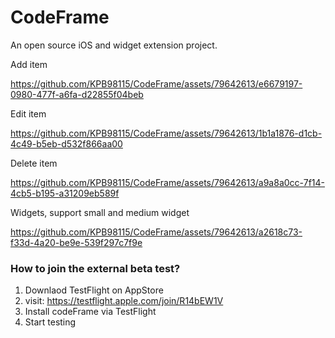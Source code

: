 # CodeFrame
An open source iOS and widget extension project.

Add item

https://github.com/KPB98115/CodeFrame/assets/79642613/e6679197-0980-477f-a6fa-d22855f04beb

Edit item

https://github.com/KPB98115/CodeFrame/assets/79642613/1b1a1876-d1cb-4c49-b5eb-d532f866aa00

Delete item

https://github.com/KPB98115/CodeFrame/assets/79642613/a9a8a0cc-7f14-4cb5-b195-a31209eb589f

Widgets, support small and medium widget

https://github.com/KPB98115/CodeFrame/assets/79642613/a2618c73-f33d-4a20-be9e-539f297c7f9e

### How to join the external beta test?
1. Downlaod TestFlight on AppStore
2. visit: https://testflight.apple.com/join/R14bEW1V
3. Install codeFrame via TestFlight
4. Start testing